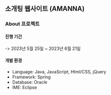 ## 소개팅 웹사이트 (AMANNA)
### About 프로젝트

#### 진행 기간 
-> 2023년 5월 25일 ~ 2023년 6월 21일

#### 개발 환경 
* Language: Java, JavaScript, Html/CSS, jQuery
*  Framework: Spring
* Database: Oracle
* IME: Eclipse

